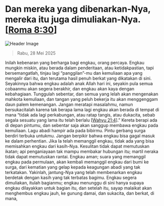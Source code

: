 
# Dan mereka yang dibenarkan-Nya, mereka itu juga dimuliakan-Nya. [[Roma 8:30](http://alkitab.sabda.org/?Roma%208:30)]

![Header Image](https://alkitab.app/slice/sunrise.jpg)

> Rabu, 28 Mei 2025

Inilah kebenaran yang berharga bagi engkau, orang percaya. Engkau mungkin miskin, atau berada dalam penderitaan, atau ketidakpastian, tapi bersemangatlah, tinjau lagi “panggilan”-mu dan kemuliaan apa yang mengalir dari itu, dan terutama hasil penuh berkat yang dikatakan di sini. Seyakinnya bahwa engkau adalah anak Allah hari ini, seyakin pula semua cobaanmu akan segera berakhir, dan engkau akan kaya dengan kebahagiaan. Tunggulah sebentar, dan semua yang lelah akan mengenakan mahkota kemuliaan, dan tangan yang peluh bekerja itu akan menggenggam daun palem kemenangan. Jangan meratapi masalahmu, namun bersukacitalah karena tak berapa lama lagi engkau akan berada di tempat di mana “tidak ada lagi perkabungan, atau ratap tangis, atau dukacita, sebab segala sesuatu yang lama itu telah berlalu [[Wahyu 21:4](http://alkitab.sabda.org/?Wahyu%2021:4)].” Kereta berapi ada di depan pintumu, dan sebentar saja akan sanggup membawa engkau pada kemuliaan. Lagu abadi hampir ada pada bibirmu. Pintu gerbang surga berdiri terbuka untukmu. Jangan berpikir bahwa engkau bisa gagal masuk ke dalam perhentian. Jika Ia telah memanggil engkau, tidak ada yang bisa memisahkan engkau dari kasih-Nya. Kesulitan tidak dapat memutuskan ikatan; api penganiayaan tak mampu membakar hubungan itu; martil neraka tidak dapat memutuskan rantai. Engkau aman; suara yang memanggil engkau pada permulaan, akan kembali memanggil engkau dari bumi ke surga, dari kematian yang gelap kepada keagungan abadi yang tak terkatakan. Yakinlah, jantung-Nya yang telah membenarkan engkau berdetak dengan kasih yang tak terbatas bagimu. Engkau segera dimuliakan, itulah bagianmu; engkau menunggu di sini hanya supaya engkau dilayakkan untuk bagian itu, dan setelah itu, sayap malaikat akan menghembus engkau jauh, ke gunung damai, dan sukacita, dan berkat, di mana,
    